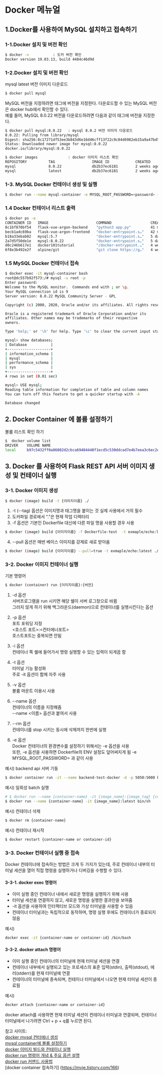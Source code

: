 # Docker 메뉴얼

## 1.Docker를 사용하여 MySQL 설치하고 접속하기

### 1-1.Docker 설치 및 버전 확인
```sh
$ docker -v           : 도커 버전 확인
Docker version 19.03.13, build 4484c46d9d
```

### 1-2.Docker 설치 및 버전 확인
mysql latest 버전 이미지 다운로드 
```sh
$ docker pull mysql  
```


MySQL 버전을 지정하려면 태그에 버전을 지정한다. 다운로드할 수 있는 MySQL 버전은 docker hub에서 확인할 수 있다.   
예를 들어, MySQL 8.0.22 버전을 다운로드하려면 다음과 같이 태그에 버전을 지정한다.
``` sh
$ docker pull mysql:8.0.22   : mysql 8.0.2 버전 이미지 다운로드 
8.0.22: Pulling from library/mysql
Digest: sha256:8c17271df53ee3b843d6e16d46cff13f22c9c04d6982eb15a9a47bd5c9ac7e2d
Status: Downloaded newer image for mysql:8.0.22
docker.io/library/mysql:8.0.22
```

``` sh
$ docker images              : docker 이미지 리스트 확인
REPOSITORY          TAG                 IMAGE ID            CREATED             SIZE
mysql               8.0.22              db2b37ec6181        2 weeks ago         545MB
mysql               latest              db2b37ec6181        2 weeks ago         545MB
```

### 1-3. MySQL Docker 컨테이너 생성 및 실행
``` sh
$ docker run --name mysql-container -e MYSQL_ROOT_PASSWORD=<password> -d -p 3306:3306 mysql:latest
```

### 1.4 Docker 컨테이너 리스트 출력
``` sh
$ docker ps -a
CONTAINER ID   IMAGE                      COMMAND                  CREATED          STATUS                      PORTS     NAMES
8c1bf870bf54   flask-vue-argon-backend    "python3 app.py"         41 minutes ago   Exited (0) 39 minutes ago             backend-docker
becb1adc69ba   flask-vue-argon-frontend   "docker-entrypoint.s…"   42 minutes ago   Exited (1) 40 minutes ago             frontend-docker
b18a33ebab02   mysql:5.7                  "docker-entrypoint.s…"   5 days ago       Exited (0) 39 minutes ago             my-back-mysql
2a7d5f50de1e   mysql:8.0.22               "docker-entrypoint.s…"   5 days ago       Exited (0) 5 days ago                 mysql-container-test
d0c246b617e1   docker101tutorial          "/docker-entrypoint.…"   4 weeks ago      Exited (0) 4 weeks ago                docker-tutorial
6f8e3b492e2f   alpine/git                 "git clone https://g…"   4 weeks ago      Exited (0) 4 weeks ago                repo
```

### 1.5 MySQL Docker 컨테이너 접속
``` sh
$ docker exec -it mysql-container bash
root@dc557b92f573:/# mysql -u root -p
Enter password:
Welcome to the MySQL monitor.  Commands end with ; or \g.
Your MySQL connection id is 9
Server version: 8.0.22 MySQL Community Server - GPL

Copyright (c) 2000, 2020, Oracle and/or its affiliates. All rights reserved.

Oracle is a registered trademark of Oracle Corporation and/or its
affiliates. Other names may be trademarks of their respective
owners.

Type 'help;' or '\h' for help. Type '\c' to clear the current input statement.

mysql> show databases;
| Database           |
+--------------------+
| information_schema |
| mysql              |
| performance_schema |
| sys                |
+--------------------+
4 rows in set (0.01 sec)

mysql> USE mysql;
Reading table information for completion of table and column names
You can turn off this feature to get a quicker startup with -A

Database changed
```

## 2. Docker Container 에 볼륨 설정하기

볼륨 리스트 확인 하기
```sh
$  docker volume list
DRIVER    VOLUME NAME
local     b97c5432ff0a86802d2cbca69484448f1ecd5c530ddcad7e4b7eea3c6ec2e8c5
```

## 3. Docker 를 사용하여 Flask REST API 서버 이미지 생성 및 컨테이너 실행

### 3-1. Docker 이미지 생성
``` sh
$ docker (image) build -t {이미지이름} ./
```
1. -t (--tag) 옵션은 이미지명과 태그명을 붙이는 것 실제 사용에서 거의 필수
2. 도커파일 경로에서 "."은 현재 작업 디렉터리
3. -f 옵션은 기본인 Dockerfile 대신에 다른 파일 명을 사용할 경우 사용
``` sh
$ docker (image) build {이미지이름} -f Dockerfile-test  -t exmaple/echo:latest ./
```
4. --pull 옵션은 매번 베이스 이미지를 강제로 새로 받아옴
``` sh
$ docker (image) build {이미지이름} --pull=true -t exmaple/echo:latest ./
```

### 3-2. Docker 이미지 컨테이너 실행
기본 명령어
``` sh
$ docker (container) run {이미지이름}:{버전}
```

1. -d 옵션  
서버프로그램을 run 시키면 해당 쉘이 서버 로그창으로 바뀜  
그러지 않게 하기 위해 백그라운드(daemon)으로 컨테이너를 실행시킨다는 옵션
     
2. -p 옵션  
포트 포워딩 지정  
<호스트 포트>:<컨터에너포트>  
호스트포트는 중복되면 안됨
    
3. -i 옵션  
컨테이너 쪽 쉘에 들어가서 명령 실행할 수 있는 입력이 되게끔 함  
     
4. -t 옵션  
터미널 기능 활성화  
주로 -it 옵션이 함께 자주 사용  
     
5. -v 옵션  
볼륨 마운트 이용시 사용  
    
6. --name 옵션  
컨테이너의 이름을 지정해줌  
--name <이름> 옵션과 붙여서 사용  
    
7. --rm 옵션  
컨테이너를  stop 시키는 동시에 삭제까지 한번에 실행

8. -e 옵션   
Docker 컨테이너의 환경변수를 설정하기 위해서는 -e 옵션을 사용  
또한, -e 옵션을 사용하면 Dockerfile의 ENV 설정도 덮어써지게 됨
-e MYSQL_ROOT_PASSWORD=<password> 과 같이 사용  
     
예시) backend api 서버 기동
``` sh
$ docker container run -it --name backend-test-docker -d -p 5050:5000 backend-test:latest
```

예시) 일회성 batch 실행
``` sh
# $ docker run --name {container-name} -it {image_name}:{image_tag} {command}
$ docker run --name {container-name} -it {image_name}:latest bin/sh
```
    
예시) 컨테이너 삭제
``` sh
$ docker rm {container-name}
```

예시) 컨테이너 재시작
``` sh
$ docker restart {container-name or container-id}
```

### 3-3. Docker 컨테이너 실행 중 접속
Docker 컨테이너에 접속하는 방법은 크게 두 가지가 있는데, 주로 컨테이너 내부의 터미널 세션을 열어 직접 명령을 실행하거나 디버깅을 수행할 수 있다.

#### 3-3-1. docker exec 명령어 

* 이미 실행 중인 컨테이너 내에서 새로운 명령을 실행하기 위해 사용
* 터미널 세션을 연결하지 않고, 새로운 명령을 실행한 결과만을 보여줌
* -it 옵션을 사용하여 인터랙티브 모드와 가상 터미널을 사용할 수 있음
* 컨테이너 터미널과는 독립적으로 동작하며, 명령 실행 후에도 컨테이너가 종료되지 않음

예시)
```sh
docker exec -it {container-name or container-id} /bin/bash
```

#### 3-3-2. docker attach 명령어

* 이미 실행 중인 컨테이너의 터미널에 현재 터미널 세션을 연결
* 컨테이너 내부에서 실행되고 있는 프로세스의 표준 입력(stdin), 출력(stdout), 에러(stderr)를 현재 터미널에 연결
* 컨테이너의 터미널에 종속되며, 컨테이너 터미널에서 나오면 현재 터미널 세션이 종료됨

예시)
```sh
docker attach {container-name or container-id}
```

docker attach를 사용하면 현재 터미널 세션이 컨테이너 터미널과 연결되며, 컨테이너 터미널에서 나가려면 Ctrl + p + q를 누르면 된다.
     
     
참고 사이트:   
[docker mysql 컨터에너 생성](https://poiemaweb.com/docker-mysql)  
[mysql container에 볼륨 설정하기](https://velog.io/@june20516/mysql-dockerize2-mysql-container%EC%97%90-%EB%B3%BC%EB%A5%A8-%EC%84%A4%EC%A0%95%ED%95%98%EA%B8%B0)  
[docker 이미지 빌드와 컨테이너 실행](https://conanglog.tistory.com/69)  
[docker run 명령어 개념 & 주요 옵션 설명](https://bio-info.tistory.com/136)  
[docker run 커맨드 사용법](https://www.daleseo.com/docker-run/)  
[docker container 접속하기] (https://mvje.tistory.com/166)

